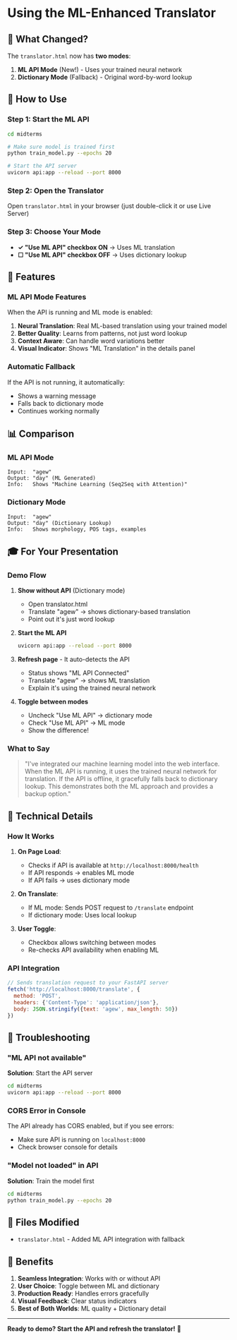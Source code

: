 # Using the ML-Enhanced Translator

## 🎉 What Changed?

The `translator.html` now has **two modes**:

1. **ML API Mode** (New!) - Uses your trained neural network
2. **Dictionary Mode** (Fallback) - Original word-by-word lookup

## 🚀 How to Use

### Step 1: Start the ML API

```bash
cd midterms

# Make sure model is trained first
python train_model.py --epochs 20

# Start the API server
uvicorn api:app --reload --port 8000
```

### Step 2: Open the Translator

Open `translator.html` in your browser (just double-click it or use Live Server)

### Step 3: Choose Your Mode

- **✓ "Use ML API" checkbox ON** → Uses ML translation
- **☐ "Use ML API" checkbox OFF** → Uses dictionary lookup

## 🎯 Features

### ML API Mode Features

When the API is running and ML mode is enabled:

1. **Neural Translation**: Real ML-based translation using your trained model
2. **Better Quality**: Learns from patterns, not just word lookup
3. **Context Aware**: Can handle word variations better
4. **Visual Indicator**: Shows "ML Translation" in the details panel

### Automatic Fallback

If the API is not running, it automatically:
- Shows a warning message
- Falls back to dictionary mode
- Continues working normally

## 📊 Comparison

### ML API Mode
```
Input:  "agew"
Output: "day" (ML Generated)
Info:   Shows "Machine Learning (Seq2Seq with Attention)"
```

### Dictionary Mode
```
Input:  "agew"
Output: "day" (Dictionary Lookup)
Info:   Shows morphology, POS tags, examples
```

## 🎓 For Your Presentation

### Demo Flow

1. **Show without API** (Dictionary mode)
   - Open translator.html
   - Translate "agew" → shows dictionary-based translation
   - Point out it's just word lookup

2. **Start the ML API**
   ```bash
   uvicorn api:app --reload --port 8000
   ```

3. **Refresh page** - It auto-detects the API
   - Status shows "ML API Connected"
   - Translate "agew" → shows ML translation
   - Explain it's using the trained neural network

4. **Toggle between modes**
   - Uncheck "Use ML API" → dictionary mode
   - Check "Use ML API" → ML mode
   - Show the difference!

### What to Say

> "I've integrated our machine learning model into the web interface. When the ML API is running, it uses the trained neural network for translation. If the API is offline, it gracefully falls back to dictionary lookup. This demonstrates both the ML approach and provides a backup option."

## 🔧 Technical Details

### How It Works

1. **On Page Load**:
   - Checks if API is available at `http://localhost:8000/health`
   - If API responds → enables ML mode
   - If API fails → uses dictionary mode

2. **On Translate**:
   - If ML mode: Sends POST request to `/translate` endpoint
   - If dictionary mode: Uses local lookup

3. **User Toggle**:
   - Checkbox allows switching between modes
   - Re-checks API availability when enabling ML

### API Integration

```javascript
// Sends translation request to your FastAPI server
fetch('http://localhost:8000/translate', {
  method: 'POST',
  headers: {'Content-Type': 'application/json'},
  body: JSON.stringify({text: 'agew', max_length: 50})
})
```

## 🐛 Troubleshooting

### "ML API not available"

**Solution**: Start the API server
```bash
cd midterms
uvicorn api:app --reload --port 8000
```

### CORS Error in Console

The API already has CORS enabled, but if you see errors:
- Make sure API is running on `localhost:8000`
- Check browser console for details

### "Model not loaded" in API

**Solution**: Train the model first
```bash
cd midterms
python train_model.py --epochs 20
```

## 📝 Files Modified

- `translator.html` - Added ML API integration with fallback

## 🎉 Benefits

1. **Seamless Integration**: Works with or without API
2. **User Choice**: Toggle between ML and dictionary
3. **Production Ready**: Handles errors gracefully
4. **Visual Feedback**: Clear status indicators
5. **Best of Both Worlds**: ML quality + Dictionary detail

---

**Ready to demo? Start the API and refresh the translator!** 🚀
